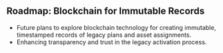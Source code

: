 ## Roadmap: Blockchain for Immutable Records
- Future plans to explore blockchain technology for creating immutable, timestamped records of legacy plans and asset assignments.
- Enhancing transparency and trust in the legacy activation process.

